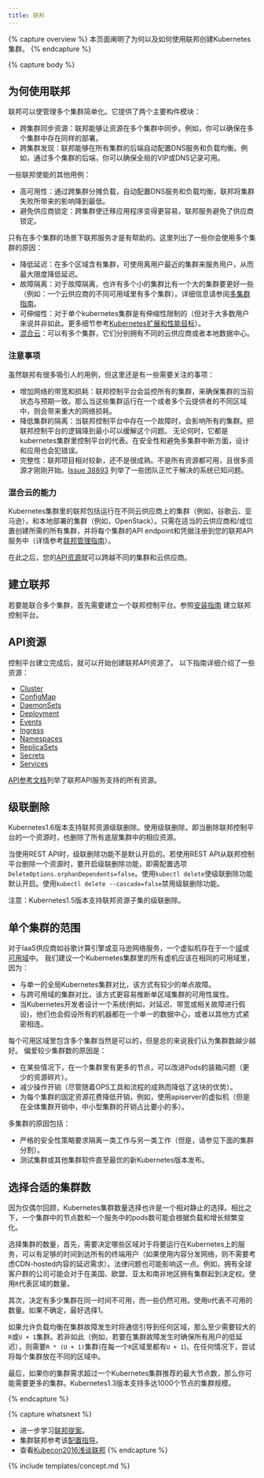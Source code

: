 ```yaml
---
title: 联邦
---
```


{% capture overview %}
本页面阐明了为何以及如何使用联邦创建Kubernetes集群。
{% endcapture %}

{% capture body %}
## 为何使用联邦

联邦可以使管理多个集群简单化。它提供了两个主要构件模块：

  * 跨集群同步资源：联邦能够让资源在多个集群中同步。例如，你可以确保在多个集群中存在同样的部署。
  * 跨集群发现：联邦能够在所有集群的后端自动配置DNS服务和负载均衡。例如，通过多个集群的后端，你可以确保全局的VIP或DNS记录可用。

一些联邦使能的其他用例：

* 高可用性：通过跨集群分摊负载，自动配置DNS服务和负载均衡，联邦将集群失败所带来的影响降到最低。
* 避免供应商锁定：跨集群使迁移应用程序变得更容易，联邦服务避免了供应商锁定。


只有在多个集群的场景下联邦服务才是有帮助的。这里列出了一些你会使用多个集群的原因：

* 降低延迟：在多个区域含有集群，可使用离用户最近的集群来服务用户，从而最大限度降低延迟。
* 故障隔离：对于故障隔离，也许有多个小的集群比有一个大的集群要更好一些（例如：一个云供应商的不同可用域里有多个集群）。详细信息请参阅[多集群指南](/docs/admin/multi-cluster)。
* 可伸缩性：对于单个kubernetes集群是有伸缩性限制的（但对于大多数用户来说并非如此。更多细节参考[Kubernetes扩展和性能目标](https://git.k8s.io/community/sig-scalability/goals.md)）。
* [混合云](#hybrid-cloud-capabilities)：可以有多个集群，它们分别拥有不同的云供应商或者本地数据中心。

### 注意事项

虽然联邦有很多吸引人的用例，但这里还是有一些需要关注的事项：

* 增加网络的带宽和损耗：联邦控制平台会监控所有的集群，来确保集群的当前状态与预期一致。那么当这些集群运行在一个或者多个云提供者的不同区域中，则会带来重大的网络损耗。
* 降低集群的隔离：当联邦控制平台中存在一个故障时，会影响所有的集群。把联邦控制平台的逻辑降到最小可以缓解这个问题。 无论何时，它都是kubernetes集群里控制平台的代表。在安全性和避免多集群中断方面，设计和应用也会犯错误。
* 完整性：联邦项目相对较新，还不是很成熟。不是所有资源都可用，且很多资源才刚刚开始。[Issue 38893](https://github.com/kubernetes/kubernetes/issues/38893) 列举了一些团队正忙于解决的系统已知问题。

### 混合云的能力

Kubernetes集群里的联邦包括运行在不同云供应商上的集群（例如，谷歌云、亚马逊），和本地部署的集群（例如，OpenStack）。只需在适当的云供应商和/或位置创建所需的所有集群，并将每个集群的API endpoint和凭据注册到您的联邦API服务中（详情参考[联邦管理指南](/docs/admin/federation/)）。

在此之后，您的[API资源](#api-resources)就可以跨越不同的集群和云供应商。

## 建立联邦

若要能联合多个集群，首先需要建立一个联邦控制平台。参照[安装指南](/docs/tutorials/federation/set-up-cluster-federation-kubefed/) 建立联邦控制平台。

## API资源

控制平台建立完成后，就可以开始创建联邦API资源了。
以下指南详细介绍了一些资源：

* [Cluster](/docs/tasks/administer-federation/cluster/)
* [ConfigMap](/docs/tasks/administer-federation/configmap/)
* [DaemonSets](/docs/tasks/administer-federation/daemonset/)
* [Deployment](/docs/tasks/administer-federation/deployment/)
* [Events](/docs/tasks/administer-federation/events/)
* [Ingress](/docs/tasks/administer-federation/ingress/)
* [Namespaces](/docs/tasks/administer-federation/namespaces/)
* [ReplicaSets](/docs/tasks/administer-federation/replicaset/)
* [Secrets](/docs/tasks/administer-federation/secret/)
* [Services](/docs/concepts/cluster-administration/federation-service-discovery/)

[API参考文档](/docs/reference/federation/)列举了联邦API服务支持的所有资源。

## 级联删除

Kubernetes1.6版本支持联邦资源级联删除。使用级联删除，即当删除联邦控制平台的一个资源时，也删除了所有底层集群中的相应资源。

当使用REST API时，级联删除功能不是默认开启的。若使用REST API从联邦控制平台删除一个资源时，要开启级联删除功能，即需配置选项 `DeleteOptions.orphanDependents=false`。使用`kubectl delete`使级联删除功能默认开启。使用`kubectl delete --cascade=false`禁用级联删除功能。

注意：Kubernetes1.5版本支持联邦资源子集的级联删除。

## 单个集群的范围

对于IaaS供应商如谷歌计算引擎或亚马逊网络服务，一个虚拟机存在于一个[域](https://cloud.google.com/compute/docs/zones)或[可用域](http://docs.aws.amazon.com/AWSEC2/latest/UserGuide/using-regions-availability-zones.html)中。
我们建议一个Kubernetes集群里的所有虚机应该在相同的可用域里，因为：

  - 与单一的全局Kubernetes集群对比，该方式有较少的单点故障。
  - 与跨可用域的集群对比，该方式更容易推断单区域集群的可用性属性。
  - 当Kubernetes开发者设计一个系统(例如，对延迟、带宽或相关故障进行假设)，他们也会假设所有的机器都在一个单一的数据中心，或者以其他方式紧密相连。

每个可用区域里包含多个集群当然是可以的，但是总的来说我们认为集群数越少越好。
偏爱较少集群数的原因是：

  - 在某些情况下，在一个集群里有更多的节点，可以改进Pods的装箱问题（更少的资源碎片）。
  - 减少操作开销（尽管随着OPS工具和流程的成熟而降低了这块的优势）。
  - 为每个集群的固定资源花费降低开销，例如，使用apiserver的虚拟机（但是在全体集群开销中，中小型集群的开销占比要小的多）。

多集群的原因包括：

  - 严格的安全性策略要求隔离一类工作与另一类工作（但是，请参见下面的集群分割）。
  - 测试集群或其他集群软件直至最优的新Kubernetes版本发布。

## 选择合适的集群数

因为仅偶尔回顾，Kubernetes集群数量选择也许是一个相对静止的选择。相比之下，一个集群中的节点数和一个服务中的pods数可能会根据负载和增长频繁变化。

选择集群的数量，首先，需要决定哪些区域对于将要运行在Kubernetes上的服务，可以有足够的时间到达所有的终端用户（如果使用内容分发网络，则不需要考虑CDN-hosted内容的延迟需求）。法律问题也可能影响这一点。例如，拥有全球客户群的公司可能会对于在美国、欧盟、亚太和南非地区拥有集群起到决定权。使用`R`代表区域的数量。

其次，决定有多少集群在同一时间不可用，而一些仍然可用。使用`U`代表不可用的数量。如果不确定，最好选择1。

如果允许负载均衡在集群故障发生时将通信引导到任何区域，那么至少需要较大的`R`或`U + 1`集群。若非如此（例如，若要在集群故障发生时确保所有用户的低延迟），则需要`R * (U + 1)`集群(在每一个`R`区域里都有`U + 1`)。在任何情况下，尝试将每个集群放在不同的区域中。

最后，如果你的集群需求超过一个Kubernetes集群推荐的最大节点数，那么你可能需要更多的集群。Kubernetes1.3版本支持多达1000个节点的集群规模。

{% endcapture %}

{% capture whatsnext %}
* 进一步学习[联邦提案](https://github.com/kubernetes/community/blob/{{page.githubbranch}}/contributors/design-proposals/federation.md)。
* 集群联邦参考该[配置指导](/docs/tutorials/federation/set-up-cluster-federation-kubefed/)。
* 查看[Kubecon2016浅谈联邦](https://www.youtube.com/watch?v=pq9lbkmxpS8)
{% endcapture %}

{% include templates/concept.md %}

